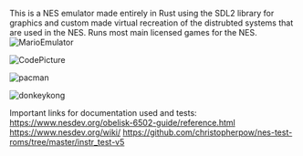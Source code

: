 This is a NES emulator made entirely in Rust using the SDL2 library for graphics and custom made virtual recreation of the distrubted systems that are used in the NES. Runs most main licensed games for the NES.
![MarioEmulator](https://github.com/user-attachments/assets/f9264a54-1759-4cd6-967a-f1f6d301fd92)


![CodePicture](https://github.com/user-attachments/assets/32e9516c-2022-43a8-b7e7-158476e64406)

![pacman](https://github.com/user-attachments/assets/b2f5702b-4ea1-4000-b38a-1db8ca28c0ea)

![donkeykong](https://github.com/user-attachments/assets/f437c7d3-014b-4bb9-930c-a8800353be38)



Important links for documentation used and tests:
https://www.nesdev.org/obelisk-6502-guide/reference.html
https://www.nesdev.org/wiki/
https://github.com/christopherpow/nes-test-roms/tree/master/instr_test-v5
